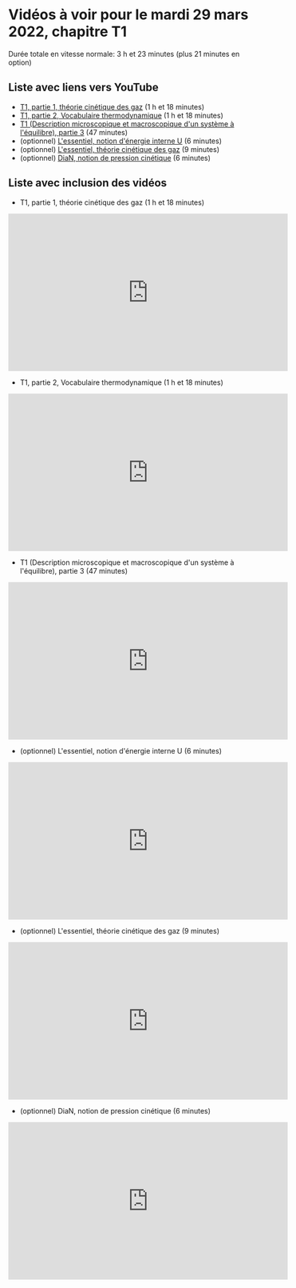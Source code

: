 
# Vidéos à voir pour le mardi 29 mars 2022, chapitre T1

Durée totale en vitesse normale: 3 h et 23 minutes (plus 21 minutes en option)

## Liste avec liens vers YouTube

*  [T1, partie 1, théorie cinétique des gaz](https://youtu.be/ktCqwVC5n9s) (1 h et 18 minutes)
*  [T1, partie 2, Vocabulaire thermodynamique](https://youtu.be/cUUJYNLDgTk) (1 h et 18 minutes)
*  [T1 (Description microscopique et macroscopique d'un système à l'équilibre), partie 3](https://youtu.be/bqJ-u8jQ-7I) (47 minutes)
* (optionnel) [L'essentiel, notion d'énergie interne U](https://youtu.be/XKQ3HkihIv0) (6 minutes)
* (optionnel) [L'essentiel, théorie cinétique des gaz](https://youtu.be/HsgYArgXnrA) (9 minutes)
* (optionnel) [DiaN, notion de pression cinétique](https://youtu.be/UdODT76lFfk) (6 minutes)

## Liste avec inclusion des vidéos

*  T1, partie 1, théorie cinétique des gaz (1 h et 18 minutes)

 <div style="text-align:center">
<iframe width="560" height="315" src="https://www.youtube.com/embed/ktCqwVC5n9s" title="YouTube video player" frameborder="0" allow="accelerometer; autoplay; clipboard-write; encrypted-media; gyroscope; picture-in-picture" allowfullscreen></iframe>
</div>
 

*  T1, partie 2, Vocabulaire thermodynamique (1 h et 18 minutes)

 <div style="text-align:center">
<iframe width="560" height="315" src="https://www.youtube.com/embed/cUUJYNLDgTk" title="YouTube video player" frameborder="0" allow="accelerometer; autoplay; clipboard-write; encrypted-media; gyroscope; picture-in-picture" allowfullscreen></iframe>
</div>
 

*  T1 (Description microscopique et macroscopique d'un système à l'équilibre), partie 3 (47 minutes)

 <div style="text-align:center">
<iframe width="560" height="315" src="https://www.youtube.com/embed/bqJ-u8jQ-7I" title="YouTube video player" frameborder="0" allow="accelerometer; autoplay; clipboard-write; encrypted-media; gyroscope; picture-in-picture" allowfullscreen></iframe>
</div>
 

* (optionnel) L'essentiel, notion d'énergie interne U (6 minutes)

 <div style="text-align:center">
<iframe width="560" height="315" src="https://www.youtube.com/embed/XKQ3HkihIv0" title="YouTube video player" frameborder="0" allow="accelerometer; autoplay; clipboard-write; encrypted-media; gyroscope; picture-in-picture" allowfullscreen></iframe>
</div>
 

* (optionnel) L'essentiel, théorie cinétique des gaz (9 minutes)

 <div style="text-align:center">
<iframe width="560" height="315" src="https://www.youtube.com/embed/HsgYArgXnrA" title="YouTube video player" frameborder="0" allow="accelerometer; autoplay; clipboard-write; encrypted-media; gyroscope; picture-in-picture" allowfullscreen></iframe>
</div>
 

* (optionnel) DiaN, notion de pression cinétique (6 minutes)

 <div style="text-align:center">
<iframe width="560" height="315" src="https://www.youtube.com/embed/UdODT76lFfk" title="YouTube video player" frameborder="0" allow="accelerometer; autoplay; clipboard-write; encrypted-media; gyroscope; picture-in-picture" allowfullscreen></iframe>
</div>
 

